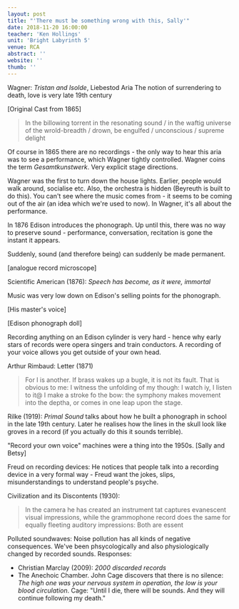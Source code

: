 ```yaml
---
layout: post
title: "'There must be something wrong with this, Sally'"
date: 2018-11-20 16:00:00
teacher: 'Ken Hollings'
unit: 'Bright Labyrinth 5'
venue: RCA
abstract: ''
website: ''
thumb: ''
---
```


Wagner: _Tristan and Isolde_, Liebestod Aria
The notion of surrendering to death, love is very late 19th century

[Original Cast from 1865]

> In the billowing torrent
> in the resonating sound / in the waftig universe of the wrold-breadth / drown, be engulfed / unconscious / supreme delight

Of course in 1865 there are no recordings - the only way to hear this aria was to see a performance, which Wagner tightly controlled. Wagner coins the term _Gesamtkunstwerk_. Very explicit stage directions.

Wagner was the first to turn down the house lights. Earlier, people would walk around, socialise etc. Also, the orchestra is hidden (Beyreuth is built to do this). You can't see where the music comes from - it seems to be coming out of the air (an idea which we're used to now). In Wagner, it's all about the performance.

In 1876 Edison introduces the phonograph. Up until this, there was no way to preserve sound - performance, conversation, recitation is gone the instant it appears.

Suddenly, sound (and therefore being) can suddenly be made permanent.

[analogue record microscope]

Scientific American (1876): _Speech has become, as it were, immortal_

Music was very low down on Edison's selling points for the phonograph.

[His master's voice]

[Edison phonograph doll]

Recording anything on an Edison cylinder is very hard - hence why early stars of records were opera singers and train conductors. A recording of your voice allows you get outside of your own head.

Arthur Rimbaud: Letter (1871)

> For I is another. If brass wakes up a bugle, it is not its fault. That is obvious to me: I witness the unfolding of my though: I watch iy, I listen to it@ I make a stroke fo the bow: the symphony makes movement into the deptha, or comes in one leap upon the stage.

Rilke (1919): _Primal Sound_ talks about how he built a phonograph in school in the late 19th century. Later he realises how the lines in the skull look like groves in a record (if you actually do this it sounds terrible).

"Record your own voice" machines were a thing into the 1950s. [Sally and Betsy]

Freud on recording devices: He notices that people talk into a recording device in a very formal way - Freud want the jokes, slips, misunderstandings to understand people's psyche.

Civilization and its Discontents (1930):

> In the camera he has created an instrument tat captures evanescent visual impressions, while the grammophone record does the same for equally fleeting auditory impressions: Both are essent

Polluted soundwaves: Noise pollution has all kinds of negative consequences. We've been phsycologically and also physiologically changed by recorded sounds. Responses:

- Christian Marclay (2009): _2000 discarded records_
- The Anechoic Chamber. John Cage discovers that there is no silence: _The high one was your nervous system in operation, the low is your blood circulation_. Cage: "Until I die, there will be sounds. And they will continue following my death."
